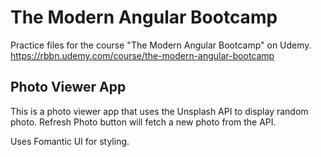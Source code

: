 # The Modern Angular Bootcamp

Practice files for the course "The Modern Angular Bootcamp" on Udemy.
https://rbbn.udemy.com/course/the-modern-angular-bootcamp


## Photo Viewer App

This is a photo viewer app that uses the Unsplash API to display random photo.
Refresh Photo button will fetch a new photo from the API.

Uses Fomantic UI for styling.